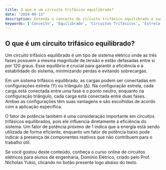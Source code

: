 ```yaml
---
title: O que é um circuito trifásico equilibrado?
date: "2024-09-13"
description: Entenda o conceito de circuito trifásico equilibrado e sua importância em sistemas elétricos.
keywords: ['Conceito', 'Equilibrado', 'Circuitos Trifásicos', 'Estrela-Triângulo', 'Fator']
---
```


## O que é um circuito trifásico equilibrado?

Um circuito trifásico equilibrado é um tipo de sistema elétrico onde as três fases possuem a mesma magnitude de tensão e estão defasadas entre si por 120 graus. Esse equilíbrio é crucial para garantir a eficiência e a estabilidade do sistema, minimizando perdas e evitando sobrecargas.

Em um sistema trifásico equilibrado, as cargas podem ser conectadas em configurações estrela (Y) ou triângulo (Δ). Na configuração estrela, cada carga está conectada entre uma fase e o ponto neutro, enquanto na configuração triângulo, cada carga está conectada entre duas fases. Ambas as configurações têm suas vantagens e são escolhidas de acordo com a aplicação específica.

O fator de potência também é uma consideração importante em circuitos trifásicos equilibrados, pois ele influencia diretamente a eficiência do sistema. Um fator de potência próximo de 1 indica que a energia está sendo utilizada de forma eficiente, enquanto um fator de potência baixo pode indicar a presença de componentes reativos que não contribuem para o trabalho útil.

Se você gostou deste conteúdo, conheça o curso online de circuitos elétricos para alunos de engenharia, Domínio Elétrico, criado pelo Prof. Nicholas Yukio, clicando no botão presente logo abaixo do texto.